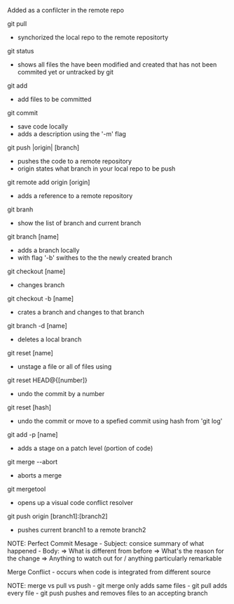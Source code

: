 Added as a confilcter in the remote repo

git pull
  - synchorized the local repo to the remote repositorty

git status
  - shows all files the have been modified and created that has not been commited yet or untracked by git

git add
  - add files to be committed

git commit
  - save code locally 
  - adds a description using the '-m' flag

git push |origin| [branch]
  - pushes the code to a remote repository
  - origin states what branch in your local repo to be push

git remote add origin [origin]
  - adds a reference to a remote repository

git branh
  - show the list of branch and current branch 

git branch [name]
  - adds a branch locally
  - with flag '-b' swithes to the the newly created branch


git checkout [name]
  - changes branch

git checkout -b [name] 
  - crates a branch and changes to that branch

git branch -d [name]
  - deletes a local branch

git reset [name]
  - unstage a file or all of files using

git reset HEAD@{[number]}
  - undo the commit by a number

git reset [hash]
  - undo the commit or move to a spefied commit using hash from 'git log'

git add -p [name]
  - adds a stage on a patch level (portion of code)

git merge --abort 
  - aborts a merge

git mergetool
  - opens up a visual code conflict resolver

git push origin [branch1]:[branch2]
  - pushes current branch1 to a remote branch2

NOTE:
  Perfect Commit Mesage
    - Subject: consice summary of what happened
    - Body:
        => What is different from before
        => What's the reason for the change
        => Anything to watch out for / anything particularly remarkable

  Merge Conflict
    - occurs when code is integrated from different source
  

NOTE:
  merge vs pull vs push
    - git merge only adds same files
    - git pull adds every file
    - git push pushes and removes files to an accepting branch